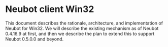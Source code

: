 # Neubot client Win32

This document describes the rationale, architecture, and implementation
of Neubot for Win32. We will describe the existing mechanism as of Neubot
0.4.16.9 at first, and then we describe the plan to extend this to
support Neubot 0.5.0.0 and beyond.

